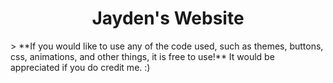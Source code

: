 <h1 align=center>Jayden's Website</h1>
> **If you would like to use any of the code used, such as themes, buttons, css, animations, and other things, it is free to use!** It would be appreciated if you do credit me. :)
